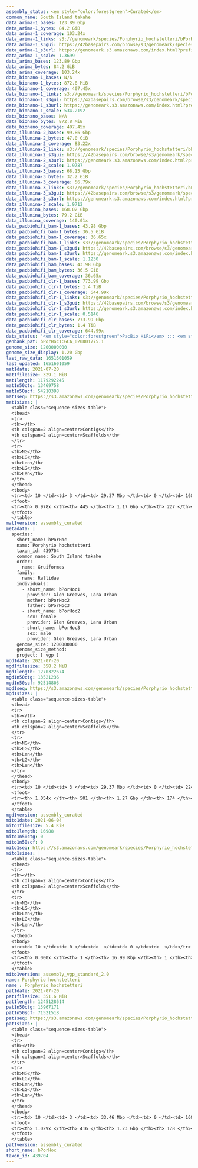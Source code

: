 ```yaml
---
assembly_status: <em style="color:forestgreen">Curated</em>
common_name: South Island takahe
data_arima-1_bases: 123.89 Gbp
data_arima-1_bytes: 84.2 GiB
data_arima-1_coverage: 103.24x
data_arima-1_links: s3://genomeark/species/Porphyrio_hochstetteri/bPorHoc1/genomic_data/arima/<br>
data_arima-1_s3gui: https://42basepairs.com/browse/s3/genomeark/species/Porphyrio_hochstetteri/bPorHoc1/genomic_data/arima/
data_arima-1_s3url: https://genomeark.s3.amazonaws.com/index.html?prefix=species/Porphyrio_hochstetteri/bPorHoc1/genomic_data/arima/
data_arima-1_scale: 1.3699
data_arima_bases: 123.89 Gbp
data_arima_bytes: 84.2 GiB
data_arima_coverage: 103.24x
data_bionano-1_bases: N/A
data_bionano-1_bytes: 872.8 MiB
data_bionano-1_coverage: 407.45x
data_bionano-1_links: s3://genomeark/species/Porphyrio_hochstetteri/bPorHoc1/genomic_data/bionano/<br>
data_bionano-1_s3gui: https://42basepairs.com/browse/s3/genomeark/species/Porphyrio_hochstetteri/bPorHoc1/genomic_data/bionano/
data_bionano-1_s3url: https://genomeark.s3.amazonaws.com/index.html?prefix=species/Porphyrio_hochstetteri/bPorHoc1/genomic_data/bionano/
data_bionano-1_scale: 534.2192
data_bionano_bases: N/A
data_bionano_bytes: 872.8 MiB
data_bionano_coverage: 407.45x
data_illumina-2_bases: 99.86 Gbp
data_illumina-2_bytes: 47.0 GiB
data_illumina-2_coverage: 83.22x
data_illumina-2_links: s3://genomeark/species/Porphyrio_hochstetteri/bPorHoc2/genomic_data/illumina/<br>
data_illumina-2_s3gui: https://42basepairs.com/browse/s3/genomeark/species/Porphyrio_hochstetteri/bPorHoc2/genomic_data/illumina/
data_illumina-2_s3url: https://genomeark.s3.amazonaws.com/index.html?prefix=species/Porphyrio_hochstetteri/bPorHoc2/genomic_data/illumina/
data_illumina-2_scale: 1.9787
data_illumina-3_bases: 68.15 Gbp
data_illumina-3_bytes: 32.2 GiB
data_illumina-3_coverage: 56.79x
data_illumina-3_links: s3://genomeark/species/Porphyrio_hochstetteri/bPorHoc3/genomic_data/illumina/<br>
data_illumina-3_s3gui: https://42basepairs.com/browse/s3/genomeark/species/Porphyrio_hochstetteri/bPorHoc3/genomic_data/illumina/
data_illumina-3_s3url: https://genomeark.s3.amazonaws.com/index.html?prefix=species/Porphyrio_hochstetteri/bPorHoc3/genomic_data/illumina/
data_illumina-3_scale: 1.9712
data_illumina_bases: 168.02 Gbp
data_illumina_bytes: 79.2 GiB
data_illumina_coverage: 140.01x
data_pacbiohifi_bam-1_bases: 43.98 Gbp
data_pacbiohifi_bam-1_bytes: 36.5 GiB
data_pacbiohifi_bam-1_coverage: 36.65x
data_pacbiohifi_bam-1_links: s3://genomeark/species/Porphyrio_hochstetteri/bPorHoc1/genomic_data/pacbio_hifi/<br>
data_pacbiohifi_bam-1_s3gui: https://42basepairs.com/browse/s3/genomeark/species/Porphyrio_hochstetteri/bPorHoc1/genomic_data/pacbio_hifi/
data_pacbiohifi_bam-1_s3url: https://genomeark.s3.amazonaws.com/index.html?prefix=species/Porphyrio_hochstetteri/bPorHoc1/genomic_data/pacbio_hifi/
data_pacbiohifi_bam-1_scale: 1.1230
data_pacbiohifi_bam_bases: 43.98 Gbp
data_pacbiohifi_bam_bytes: 36.5 GiB
data_pacbiohifi_bam_coverage: 36.65x
data_pacbiohifi_clr-1_bases: 773.99 Gbp
data_pacbiohifi_clr-1_bytes: 1.4 TiB
data_pacbiohifi_clr-1_coverage: 644.99x
data_pacbiohifi_clr-1_links: s3://genomeark/species/Porphyrio_hochstetteri/bPorHoc1/genomic_data/pacbio_hifi/<br>
data_pacbiohifi_clr-1_s3gui: https://42basepairs.com/browse/s3/genomeark/species/Porphyrio_hochstetteri/bPorHoc1/genomic_data/pacbio_hifi/
data_pacbiohifi_clr-1_s3url: https://genomeark.s3.amazonaws.com/index.html?prefix=species/Porphyrio_hochstetteri/bPorHoc1/genomic_data/pacbio_hifi/
data_pacbiohifi_clr-1_scale: 0.5146
data_pacbiohifi_clr_bases: 773.99 Gbp
data_pacbiohifi_clr_bytes: 1.4 TiB
data_pacbiohifi_clr_coverage: 644.99x
data_status: '<em style="color:forestgreen">PacBio HiFi</em> ::: <em style="color:forestgreen">Arima</em> ::: <em style="color:forestgreen">Illumina</em>'
genbank_pat: bPorHoc1:GCA_020801775.1
genome_size: 1200000000
genome_size_display: 1.20 Gbp
last_raw_data: 1651601059
last_updated: 1651601059
mat1date: 2021-07-20
mat1filesize: 329.1 MiB
mat1length: 1179292245
mat1n50ctg: 13469758
mat1n50scf: 54210398
mat1seq: https://s3.amazonaws.com/genomeark/species/Porphyrio_hochstetteri/bPorHoc1/assembly_curated/bPorHoc1.mat.decon.20210720.fasta.gz
mat1sizes: |
  <table class="sequence-sizes-table">
  <thead>
  <tr>
  <th></th>
  <th colspan=2 align=center>Contigs</th>
  <th colspan=2 align=center>Scaffolds</th>
  </tr>
  <tr>
  <th>NG</th>
  <th>LG</th>
  <th>Len</th>
  <th>LG</th>
  <th>Len</th>
  </tr>
  </thead>
  <tbody>
  <tr><td> 10 </td><td> 3 </td><td> 29.37 Mbp </td><td> 0 </td><td> 168.54 Mbp </td></tr>  <tr><td> 20 </td><td> 8 </td><td> 22.78 Mbp </td><td> 1 </td><td> 135.46 Mbp </td></tr>  <tr><td> 30 </td><td> 14 </td><td> 18.13 Mbp </td><td> 2 </td><td> 125.85 Mbp </td></tr>  <tr><td> 40 </td><td> 20 </td><td> 16.56 Mbp </td><td> 3 </td><td> 86.48 Mbp </td></tr>  <tr style="background-color:#cccccc;"><td> 50 </td><td> 29 </td><td style="background-color:#88ff88;"> 13.47 Mbp </td><td> 5 </td><td style="background-color:#88ff88;"> 54.21 Mbp </td></tr>  <tr><td> 60 </td><td> 38 </td><td> 11.11 Mbp </td><td> 7 </td><td> 44.49 Mbp </td></tr>  <tr><td> 70 </td><td> 52 </td><td> 7.39 Mbp </td><td> 10 </td><td> 34.45 Mbp </td></tr>  <tr><td> 80 </td><td> 73 </td><td> 4.04 Mbp </td><td> 16 </td><td> 17.57 Mbp </td></tr>  <tr><td> 90 </td><td> 121 </td><td> 1.45 Mbp </td><td> 26 </td><td> 7.59 Mbp </td></tr>  <tr><td> 100 </td><td> 0 </td><td>  </td><td> 0 </td><td>  </td></tr>  </tbody>
  <tfoot>
  <tr><th> 0.978x </th><th> 445 </th><th> 1.17 Gbp </th><th> 227 </th><th> 1.18 Gbp </th></tr>
  </tfoot>
  </table>
mat1version: assembly_curated
metadata: |
  species:
    short_name: bPorHoc
    name: Porphyrio hochstetteri
    taxon_id: 439704
    common_name: South Island takahe
    order:
      name: Gruiformes
    family:
      name: Rallidae
    individuals:
      - short_name: bPorHoc1
        provider: Glen Greaves, Lara Urban
        mother: bPorHoc2
        father: bPorHoc3
      - short_name: bPorHoc2
        sex: female
        provider: Glen Greaves, Lara Urban
      - short_name: bPorHoc3
        sex: male
        provider: Glen Greaves, Lara Urban
    genome_size: 1200000000
    genome_size_method:
    project: [ vgp ]
mgd1date: 2021-07-20
mgd1filesize: 358.2 MiB
mgd1length: 1270322674
mgd1n50ctg: 13521236
mgd1n50scf: 92514803
mgd1seq: https://s3.amazonaws.com/genomeark/species/Porphyrio_hochstetteri/bPorHoc1/assembly_curated/bPorHoc1.mat.Z.cur.20210720.fasta.gz
mgd1sizes: |
  <table class="sequence-sizes-table">
  <thead>
  <tr>
  <th></th>
  <th colspan=2 align=center>Contigs</th>
  <th colspan=2 align=center>Scaffolds</th>
  </tr>
  <tr>
  <th>NG</th>
  <th>LG</th>
  <th>Len</th>
  <th>LG</th>
  <th>Len</th>
  </tr>
  </thead>
  <tbody>
  <tr><td> 10 </td><td> 3 </td><td> 29.37 Mbp </td><td> 0 </td><td> 224.11 Mbp </td></tr>  <tr><td> 20 </td><td> 8 </td><td> 23.13 Mbp </td><td> 1 </td><td> 171.06 Mbp </td></tr>  <tr><td> 30 </td><td> 13 </td><td> 19.48 Mbp </td><td> 1 </td><td> 171.06 Mbp </td></tr>  <tr><td> 40 </td><td> 20 </td><td> 16.74 Mbp </td><td> 2 </td><td> 127.87 Mbp </td></tr>  <tr style="background-color:#cccccc;"><td> 50 </td><td> 28 </td><td style="background-color:#88ff88;"> 13.52 Mbp </td><td> 3 </td><td style="background-color:#88ff88;"> 92.51 Mbp </td></tr>  <tr><td> 60 </td><td> 37 </td><td> 11.59 Mbp </td><td> 5 </td><td> 46.77 Mbp </td></tr>  <tr><td> 70 </td><td> 50 </td><td> 7.96 Mbp </td><td> 8 </td><td> 36.67 Mbp </td></tr>  <tr><td> 80 </td><td> 68 </td><td> 5.43 Mbp </td><td> 12 </td><td> 24.25 Mbp </td></tr>  <tr><td> 90 </td><td> 100 </td><td> 2.75 Mbp </td><td> 18 </td><td> 16.64 Mbp </td></tr>  <tr><td> 100 </td><td> 178 </td><td> 0.77 Mbp </td><td> 30 </td><td> 4.96 Mbp </td></tr>  </tbody>
  <tfoot>
  <tr><th> 1.054x </th><th> 501 </th><th> 1.27 Gbp </th><th> 174 </th><th> 1.27 Gbp </th></tr>
  </tfoot>
  </table>
mgd1version: assembly_curated
mito1date: 2021-06-04
mito1filesize: 5.4 KiB
mito1length: 16988
mito1n50ctg: 0
mito1n50scf: 0
mito1seq: https://s3.amazonaws.com/genomeark/species/Porphyrio_hochstetteri/bPorHoc1/assembly_vgp_standard_2.0/bPorHoc1.MT.20210604.fasta.gz
mito1sizes: |
  <table class="sequence-sizes-table">
  <thead>
  <tr>
  <th></th>
  <th colspan=2 align=center>Contigs</th>
  <th colspan=2 align=center>Scaffolds</th>
  </tr>
  <tr>
  <th>NG</th>
  <th>LG</th>
  <th>Len</th>
  <th>LG</th>
  <th>Len</th>
  </tr>
  </thead>
  <tbody>
  <tr><td> 10 </td><td> 0 </td><td>  </td><td> 0 </td><td>  </td></tr>  <tr><td> 20 </td><td> 0 </td><td>  </td><td> 0 </td><td>  </td></tr>  <tr><td> 30 </td><td> 0 </td><td>  </td><td> 0 </td><td>  </td></tr>  <tr><td> 40 </td><td> 0 </td><td>  </td><td> 0 </td><td>  </td></tr>  <tr style="background-color:#cccccc;"><td> 50 </td><td> 0 </td><td style="background-color:#ff8888;">  </td><td> 0 </td><td style="background-color:#ff8888;">  </td></tr>  <tr><td> 60 </td><td> 0 </td><td>  </td><td> 0 </td><td>  </td></tr>  <tr><td> 70 </td><td> 0 </td><td>  </td><td> 0 </td><td>  </td></tr>  <tr><td> 80 </td><td> 0 </td><td>  </td><td> 0 </td><td>  </td></tr>  <tr><td> 90 </td><td> 0 </td><td>  </td><td> 0 </td><td>  </td></tr>  <tr><td> 100 </td><td> 0 </td><td>  </td><td> 0 </td><td>  </td></tr>  </tbody>
  <tfoot>
  <tr><th> 0.000x </th><th> 1 </th><th> 16.99 Kbp </th><th> 1 </th><th> 16.99 Kbp </th></tr>
  </tfoot>
  </table>
mito1version: assembly_vgp_standard_2.0
name: Porphyrio hochstetteri
name_: Porphyrio_hochstetteri
pat1date: 2021-07-20
pat1filesize: 351.6 MiB
pat1length: 1245128614
pat1n50ctg: 13967171
pat1n50scf: 71521518
pat1seq: https://s3.amazonaws.com/genomeark/species/Porphyrio_hochstetteri/bPorHoc1/assembly_curated/bPorHoc1.pat.decon.20210720.fasta.gz
pat1sizes: |
  <table class="sequence-sizes-table">
  <thead>
  <tr>
  <th></th>
  <th colspan=2 align=center>Contigs</th>
  <th colspan=2 align=center>Scaffolds</th>
  </tr>
  <tr>
  <th>NG</th>
  <th>LG</th>
  <th>Len</th>
  <th>LG</th>
  <th>Len</th>
  </tr>
  </thead>
  <tbody>
  <tr><td> 10 </td><td> 3 </td><td> 33.46 Mbp </td><td> 0 </td><td> 168.78 Mbp </td></tr>  <tr><td> 20 </td><td> 7 </td><td> 27.79 Mbp </td><td> 1 </td><td> 125.97 Mbp </td></tr>  <tr><td> 30 </td><td> 12 </td><td> 21.76 Mbp </td><td> 2 </td><td> 92.69 Mbp </td></tr>  <tr><td> 40 </td><td> 18 </td><td> 17.86 Mbp </td><td> 4 </td><td> 77.82 Mbp </td></tr>  <tr style="background-color:#cccccc;"><td> 50 </td><td> 26 </td><td style="background-color:#88ff88;"> 13.97 Mbp </td><td> 5 </td><td style="background-color:#88ff88;"> 71.52 Mbp </td></tr>  <tr><td> 60 </td><td> 35 </td><td> 12.19 Mbp </td><td> 7 </td><td> 46.84 Mbp </td></tr>  <tr><td> 70 </td><td> 47 </td><td> 7.83 Mbp </td><td> 10 </td><td> 36.80 Mbp </td></tr>  <tr><td> 80 </td><td> 66 </td><td> 5.24 Mbp </td><td> 14 </td><td> 23.96 Mbp </td></tr>  <tr><td> 90 </td><td> 97 </td><td> 2.72 Mbp </td><td> 20 </td><td> 16.65 Mbp </td></tr>  <tr><td> 100 </td><td> 195 </td><td> 0.55 Mbp </td><td> 35 </td><td> 2.44 Mbp </td></tr>  </tbody>
  <tfoot>
  <tr><th> 1.029x </th><th> 416 </th><th> 1.23 Gbp </th><th> 178 </th><th> 1.25 Gbp </th></tr>
  </tfoot>
  </table>
pat1version: assembly_curated
short_name: bPorHoc
taxon_id: 439704
---
```

